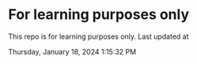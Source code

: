 # For learning purposes only
This repo is for learning purposes only.
Last updated at

Thursday, January 18, 2024 1:15:32 PM

